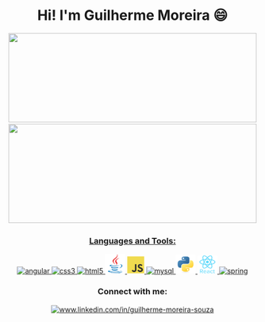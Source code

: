 <h1 align="center"> Hi! I'm Guilherme Moreira 😄 </h1>

<div align="center">
<a href="https://beacons.ai/moreiraguui">
<img width="500" height="180" src="https://github-readme-stats.vercel.app/api?username=moreiraguui&show_icons=true&theme=dark&include_all_commits=true&cont_private=true"/> 
  </div>
<div align="center">
<img width="500" height="200"  src="https://github-readme-stats.vercel.app/api/top-langs/?username=moreiraguui&layout=compact&langs_count=16&theme=dark"/> 
</div>
   
<h3 align="center">Languages and Tools:</h3>
<p align="center"> 
      <a href="https://angular.io" target="_blank" rel="noreferrer"> <img src="https://angular.io/assets/images/logos/angular/angular.svg" alt="angular" width="40"                      height="40"/> </a>
      <a href="https://www.w3schools.com/css/" target="_blank" rel="noreferrer"> <img src="https://raw.githubusercontent.com/devicons/devicon/master/icons/css3/css3-original-            wordmark.svg" alt="css3" width="40" height="40"/> </a>
      <a href="https://www.w3.org/html/" target="_blank" rel="noreferrer"> <img src="https://raw.githubusercontent.com/devicons/devicon/master/icons/html5/html5-original-                wordmark.svg" alt="html5" width="40" height="40"/> </a> 
      <a href="https://www.java.com" target="_blank" rel="noreferrer"> <img src="https://raw.githubusercontent.com/devicons/devicon/master/icons/java/java-original.svg"                  alt="java" width="40" height="40"/> </a> 
      <a href="https://developer.mozilla.org/en-US/docs/Web/JavaScript" target="_blank" rel="noreferrer"> <img                                                                            src="https://raw.githubusercontent.com/devicons/devicon/master/icons/javascript/javascript-original.svg" alt="javascript" width="35" height="35"/> </a> <a                      href="https://www.mysql.com/" target="_blank" rel="noreferrer"> <img src="https://raw.githubusercontent.com/devicons/devicon/master/icons/mysql/mysql-original-                  wordmark.svg" alt="mysql" width="40" height="50"/> </a>
      <a href="https://www.python.org" target="_blank" rel="noreferrer"> <img src="https://raw.githubusercontent.com/devicons/devicon/master/icons/python/python-original.svg" alt="python" width="40" height="38"/> </a>
      <a href="https://reactjs.org/" target="_blank" rel="noreferrer"> <img src="https://raw.githubusercontent.com/devicons/devicon/master/icons/react/react-original-wordmark.svg" alt="react" width="40" height="37"/> </a>
      <a href="https://spring.io/" target="_blank" rel="noreferrer"> <img src="https://www.vectorlogo.zone/logos/springio/springio-icon.svg" alt="spring" width="35" height="33"/> </a>
  </p>

<h3 align="center">Connect with me:</h3>
<p align="center">
<a href="https://www.linkedin.com/in/guilherme-moreira-souza" target="blank"><img align="center" src="https://raw.githubusercontent.com/rahuldkjain/github-profile-readme-generator/master/src/images/icons/Social/linked-in-alt.svg" alt="www.linkedin.com/in/guilherme-moreira-souza" height="40" width="50" /></a>
</p>

  
